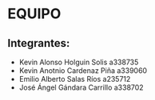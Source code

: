 # EQUIPO <PEDRO>


## Integrantes:

* Kevin Alonso Holguin Solis a338735
* Kevin Anotnio Cardenaz Piña a339060
* Emilio Alberto Salas Ríos a235712
* José Ángel Gándara Carrillo a338702



